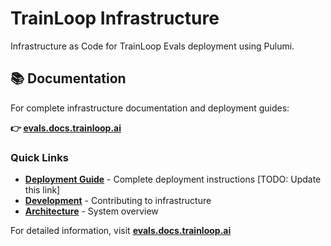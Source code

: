 # TrainLoop Infrastructure

Infrastructure as Code for TrainLoop Evals deployment using Pulumi.

## 📚 Documentation

For complete infrastructure documentation and deployment guides:

**👉 [evals.docs.trainloop.ai](https://evals.docs.trainloop.ai)**

### Quick Links
- **[Deployment Guide](https://evals.docs.trainloop.ai/)** - Complete deployment instructions [TODO: Update this link]
- **[Development](https://evals.docs.trainloop.ai/development/local-development)** - Contributing to infrastructure
- **[Architecture](https://evals.docs.trainloop.ai/development/architecture)** - System overview

For detailed information, visit **[evals.docs.trainloop.ai](https://evals.docs.trainloop.ai)**
